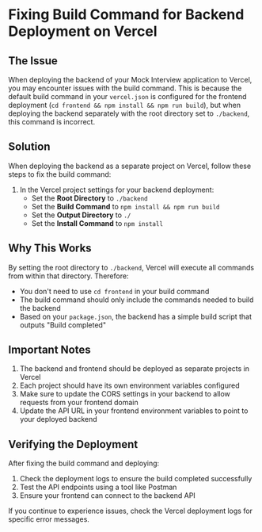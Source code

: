 # Fixing Build Command for Backend Deployment on Vercel

## The Issue

When deploying the backend of your Mock Interview application to Vercel, you may encounter issues with the build command. This is because the default build command in your `vercel.json` is configured for the frontend deployment (`cd frontend && npm install && npm run build`), but when deploying the backend separately with the root directory set to `./backend`, this command is incorrect.

## Solution

When deploying the backend as a separate project on Vercel, follow these steps to fix the build command:

1. In the Vercel project settings for your backend deployment:
   - Set the **Root Directory** to `./backend`
   - Set the **Build Command** to `npm install && npm run build`
   - Set the **Output Directory** to `./`
   - Set the **Install Command** to `npm install`

## Why This Works

By setting the root directory to `./backend`, Vercel will execute all commands from within that directory. Therefore:

- You don't need to use `cd frontend` in your build command
- The build command should only include the commands needed to build the backend
- Based on your `package.json`, the backend has a simple build script that outputs "Build completed"

## Important Notes

1. The backend and frontend should be deployed as separate projects in Vercel
2. Each project should have its own environment variables configured
3. Make sure to update the CORS settings in your backend to allow requests from your frontend domain
4. Update the API URL in your frontend environment variables to point to your deployed backend

## Verifying the Deployment

After fixing the build command and deploying:

1. Check the deployment logs to ensure the build completed successfully
2. Test the API endpoints using a tool like Postman
3. Ensure your frontend can connect to the backend API

If you continue to experience issues, check the Vercel deployment logs for specific error messages.
